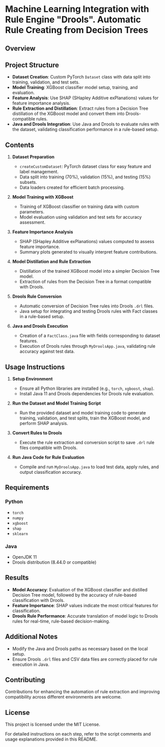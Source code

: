 # Machine Learning Integration with Rule Engine "Drools". Automatic Rule Creating from Decision Trees

## Overview

## Project Structure
- **Dataset Creation**: Custom PyTorch `Dataset` class with data split into training, validation, and test sets.
- **Model Training**: XGBoost classifier model setup, training, and evaluation.
- **Feature Analysis**: Use SHAP (SHapley Additive exPlanations) values for feature importance analysis.
- **Rule Extraction and Distillation**: Extract rules from a Decision Tree distillation of the XGBoost model and convert them into Drools-compatible rules.
- **Java and Drools Integration**: Use Java and Drools to evaluate rules with the dataset, validating classification performance in a rule-based setup.

## Contents

1. **Dataset Preparation**
   - `createCustomDataset`: PyTorch dataset class for easy feature and label management.
   - Data split into training (70%), validation (15%), and testing (15%) subsets.
   - Data loaders created for efficient batch processing.

2. **Model Training with XGBoost**
   - Training of XGBoost classifier on training data with custom parameters.
   - Model evaluation using validation and test sets for accuracy assessment.

3. **Feature Importance Analysis**
   - SHAP (SHapley Additive exPlanations) values computed to assess feature importance.
   - Summary plots generated to visually interpret feature contributions.

4. **Model Distillation and Rule Extraction**
   - Distillation of the trained XGBoost model into a simpler Decision Tree model.
   - Extraction of rules from the Decision Tree in a format compatible with Drools.

5. **Drools Rule Conversion**
   - Automatic conversion of Decision Tree rules into Drools `.drl` files.
   - Java setup for integrating and testing Drools rules with Fact classes in a rule-based setup.

6. **Java and Drools Execution**
   - Creation of a `FactClass.java` file with fields corresponding to dataset features.
   - Execution of Drools rules through `MyDroolsApp.java`, validating rule accuracy against test data.

## Usage Instructions

1. **Setup Environment**
   - Ensure all Python libraries are installed (e.g., `torch`, `xgboost`, `shap`).
   - Install Java 11 and Drools dependencies for Drools rule evaluation.

2. **Run the Dataset and Model Training Script**
   - Run the provided dataset and model training code to generate training, validation, and test splits, train the XGBoost model, and perform SHAP analysis.

3. **Convert Rules to Drools**
   - Execute the rule extraction and conversion script to save `.drl` rule files compatible with Drools.

4. **Run Java Code for Rule Evaluation**
   - Compile and run `MyDroolsApp.java` to load test data, apply rules, and output classification accuracy.

## Requirements

### Python
- `torch`
- `numpy`
- `xgboost`
- `shap`
- `sklearn`
  
### Java
- OpenJDK 11
- Drools distribution (8.44.0 or compatible)

## Results
- **Model Accuracy**: Evaluation of the XGBoost classifier and distilled Decision Tree model, followed by the accuracy of rule-based classification with Drools.
- **Feature Importance**: SHAP values indicate the most critical features for classification.
- **Drools Rule Performance**: Accurate translation of model logic to Drools rules for real-time, rule-based decision-making.

## Additional Notes
- Modify the Java and Drools paths as necessary based on the local setup.
- Ensure Drools `.drl` files and CSV data files are correctly placed for rule execution in Java.

## Contributing
Contributions for enhancing the automation of rule extraction and improving compatibility across different environments are welcome.

## License
This project is licensed under the MIT License.

For detailed instructions on each step, refer to the script comments and usage explanations provided in this README.
